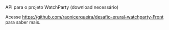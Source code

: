 API para o projeto WatchParty (download necessário)

Acesse https://github.com/raonicerqueira/desafio-erural-watchparty-Front para saber mais.